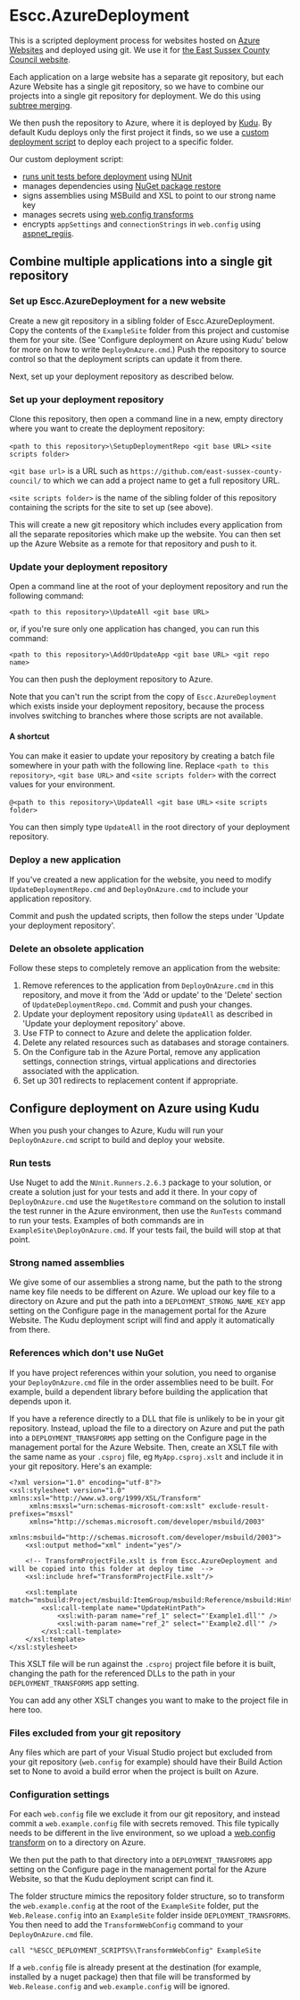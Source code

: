 Escc.AzureDeployment
====================

This is a scripted deployment process for websites hosted on [Azure Websites](www.windowsazure.com) and deployed using git. We use it for [the East Sussex County Council website](https://www.eastsussex.gov.uk).

Each application on a large website has a separate git repository, but each Azure Website has a single git repository, so we have to combine our projects into a single git repository for deployment. We do this using [subtree merging](http://typecastexception.com/post/2013/03/16/Managing-Nested-Libraries-Using-the-GIT-Subtree-Merge-Workflow.aspx).

We then push the repository to Azure, where it is deployed by [Kudu](https://github.com/projectkudu/kudu). By default Kudu deploys only the first project it finds, so we use a [custom deployment script](http://blog.amitapple.com/post/38419111245/azurewebsitecustomdeploymentpart3) to deploy each project to a specific folder.

Our custom deployment script:

* [runs unit tests before deployment](http://channel9.msdn.com/Shows/Windows-Azure-Friday/Custom-Web-Site-Deployment-Scripts-with-Kudu-with-David-Ebbo) using [NUnit](http://www.nunit.org/)
* manages dependencies using [NuGet package restore](http://docs.nuget.org/docs/reference/package-restore)
* signs assemblies using MSBuild and XSL to point to our strong name key
* manages secrets using [web.config transforms](http://msdn.microsoft.com/en-us/library/dd465326.aspx)
* encrypts `appSettings` and `connectionStrings` in `web.config` using [aspnet_regiis](http://msdn.microsoft.com/en-us/library/ff647398.aspx).

Combine multiple applications into a single git repository
---------------------------------------------------------- 

### Set up Escc.AzureDeployment for a new website

Create a new git repository in a sibling folder of Escc.AzureDeployment. Copy the contents of the `ExampleSite` folder from this project and customise them for your site. (See 'Configure deployment on Azure using Kudu' below for more on how to write `DeployOnAzure.cmd`.) Push the repository to source control so that the deployment scripts can update it from there.

Next, set up your deployment repository as described below.

### Set up your deployment repository

Clone this repository, then open a command line in a new, empty directory where you want to create the deployment repository:

`<path to this repository>\SetupDeploymentRepo <git base URL>` `<site scripts folder>`

`<git base url>` is a URL such as `https://github.com/east-sussex-county-council/` to which we can add a project name to get a full repository URL.

`<site scripts folder>` is the name of the sibling folder of this repository containing the scripts for the site to set up (see above).

This will create a new git repository which includes every application from all the separate repositories which make up the website. You can then set up the Azure Website as a remote for that repository and push to it.

### Update your deployment repository

Open a command line at the root of your deployment repository and run the following command:

`<path to this repository>\UpdateAll <git base URL>`

or, if you're sure only one application has changed, you can run this command:

`<path to this repository>\AddOrUpdateApp <git base URL> <git repo name>`

You can then push the deployment repository to Azure.

Note that you can't run the script from the copy of `Escc.AzureDeployment` which exists inside your deployment repository, because the process involves switching to branches where those scripts are not available.

#### A shortcut

You can make it easier to update your repository by creating a batch file somewhere in your path with the following line. Replace `<path to this repository>`, `<git base URL>` and `<site scripts folder>` with the correct values for your environment.

`@<path to this repository>\UpdateAll <git base URL>` `<site scripts folder>`

You can then simply type `UpdateAll` in the root directory of your deployment repository.


### Deploy a new application

If you've created a new application for the website, you need to modify `UpdateDeploymentRepo.cmd` and `DeployOnAzure.cmd` to include your application repository.

Commit and push the updated scripts, then follow the steps under 'Update your deployment repository'.

### Delete an obsolete application

Follow these steps to completely remove an application from the website:

1.	Remove references to the application from `DeployOnAzure.cmd` in this repository, and move it from the 'Add or update' to the 'Delete' section of `UpdateDeploymentRepo.cmd`. Commit and push your changes.
2.	Update your deployment repository using `UpdateAll` as described in 'Update your deployment repository' above.
3.	Use FTP to connect to Azure and delete the application folder.
4.	Delete any related resources such as databases and storage containers.
5.	On the Configure tab in the Azure Portal, remove any application settings, connection strings, virtual applications and directories associated with the application.
6.	Set up 301 redirects to replacement content if appropriate.

Configure deployment on Azure using Kudu
----------------------------------------

When you push your changes to Azure, Kudu will run your `DeployOnAzure.cmd` script to build and deploy your website. 

### Run tests

Use Nuget to add the `NUnit.Runners.2.6.3` package to your solution, or create a solution just for your tests and add it there. In your copy of `DeployOnAzure.cmd` use the `NugetRestore` command on the solution to install the test runner in the Azure environment, then use the `RunTests` command to run your tests. Examples of both commands are in  `ExampleSite\DeployOnAzure.cmd`. If your tests fail, the build will stop at that point.

### Strong named assemblies

We give some of our assemblies a strong name, but the path to the strong name key file needs to be different on Azure. We upload our key file to a directory on Azure and put the path into a `DEPLOYMENT_STRONG_NAME_KEY` app setting on the Configure page in the management portal for the Azure Website. The Kudu deployment script will find and apply it automatically from there.

### References which don't use NuGet

If you have project references within your solution, you need to organise your `DeployOnAzure.cmd` file in the order assemblies need to be built. For example, build a dependent library before building the application that depends upon it.

If you have a reference directly to a DLL that file is unlikely to be in your git repository. Instead,  upload the file to a directory on Azure and put the path into a `DEPLOYMENT_TRANSFORMS` app setting on the Configure page in the management portal for the Azure Website. Then, create an XSLT file with the same name as your `.csproj` file, eg `MyApp.csproj.xslt` and include it in your git repository. Here's an example:

    <?xml version="1.0" encoding="utf-8"?>
    <xsl:stylesheet version="1.0" xmlns:xsl="http://www.w3.org/1999/XSL/Transform"
         xmlns:msxsl="urn:schemas-microsoft-com:xslt" exclude-result-prefixes="msxsl"
         xmlns="http://schemas.microsoft.com/developer/msbuild/2003"
         xmlns:msbuild="http://schemas.microsoft.com/developer/msbuild/2003">
        <xsl:output method="xml" indent="yes"/>

        <!-- TransformProjectFile.xslt is from Escc.AzureDeployment and will be copied into this folder at deploy time  -->
        <xsl:include href="TransformProjectFile.xslt"/>

        <xsl:template match="msbuild:Project/msbuild:ItemGroup/msbuild:Reference/msbuild:HintPath">
            <xsl:call-template name="UpdateHintPath">
                <xsl:with-param name="ref_1" select="'Example1.dll'" />
                <xsl:with-param name="ref_2" select="'Example2.dll'" />
            </xsl:call-template>
        </xsl:template>
    </xsl:stylesheet>

This XSLT file will be run against the `.csproj` project file before it is built, changing the path for the referenced DLLs to the path in your `DEPLOYMENT_TRANSFORMS` app setting. 

You can add any other XSLT changes you want to make to the project file in here too.

### Files excluded from your git repository

Any files which are part of your Visual Studio project but excluded from your git repository (`web.config` for example) should have their Build Action set to None to avoid a build error when the project is built on Azure.

### Configuration settings

For each `web.config` file we exclude it from our git repository, and instead commit a `web.example.config` file with secrets removed. This file typically needs to be different in the live environment, so we upload a [web.config transform](http://msdn.microsoft.com/en-us/library/dd465326.aspx) on to a directory on Azure. 

We then put the path to that directory into a `DEPLOYMENT_TRANSFORMS` app setting on the Configure page in the management portal for the Azure Website, so that the Kudu deployment script can find it.

The folder structure mimics the repository folder structure, so to transform the `web.example.config` at the root of the `ExampleSite` folder, put the `Web.Release.config` into an `ExampleSite` folder inside `DEPLOYMENT_TRANSFORMS`. You then need to add the `TransformWebConfig` command to your `DeployOnAzure.cmd` file.

    call "%ESCC_DEPLOYMENT_SCRIPTS%\TransformWebConfig" ExampleSite

If a `web.config` file is already present at the destination (for example, installed by a nuget package) then that file will be transformed by `Web.Release.config` and `web.example.config` will be ignored.

 